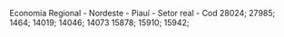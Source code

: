 Economia Regional - Nordeste - Piauí - Setor real - Cod 28024; 27985; 1464; 14019; 14046; 14073 15878; 15910; 15942;
